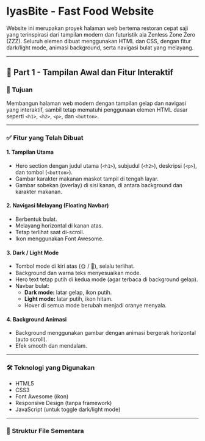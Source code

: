 
# IyasBite - Fast Food Website

Website ini merupakan proyek halaman web bertema restoran cepat saji yang terinspirasi dari tampilan modern dan futuristik ala Zenless Zone Zero (ZZZ). Seluruh elemen dibuat menggunakan HTML dan CSS, dengan fitur dark/light mode, animasi background, serta navigasi bulat yang melayang.

---

## 🌟 Part 1 - Tampilan Awal dan Fitur Interaktif

### 🎯 Tujuan
Membangun halaman web modern dengan tampilan gelap dan navigasi yang interaktif, sambil tetap mematuhi penggunaan elemen HTML dasar seperti `<h1>`, `<h2>`, `<p>`, dan `<button>`.

---

### ✅ Fitur yang Telah Dibuat

#### 1. **Tampilan Utama**
- Hero section dengan judul utama (`<h1>`), subjudul (`<h2>`), deskripsi (`<p>`), dan tombol (`<button>`).
- Gambar karakter makanan maskot tampil di tengah layar.
- Gambar sobekan (overlay) di sisi kanan, di antara background dan karakter makanan.

#### 2. **Navigasi Melayang (Floating Navbar)**
- Berbentuk bulat.
- Melayang horizontal di kanan atas.
- Tetap terlihat saat di-scroll.
- Ikon menggunakan Font Awesome.

#### 3. **Dark / Light Mode**
- Tombol mode di kiri atas (🌞 / 🌙), selalu terlihat.
- Background dan warna teks menyesuaikan mode.
- Hero text tetap putih di kedua mode (agar terbaca di background gelap).
- Navbar bulat:
  - **Dark mode:** latar gelap, ikon putih.
  - **Light mode:** latar putih, ikon hitam.
  - Hover di semua mode berubah menjadi oranye menyala.

#### 4. **Background Animasi**
- Background menggunakan gambar dengan animasi bergerak horizontal (auto scroll).
- Efek smooth dan mendalam.

---

### 🛠️ Teknologi yang Digunakan
- HTML5
- CSS3
- Font Awesome (ikon)
- Responsive Design (tanpa framework)
- JavaScript (untuk toggle dark/light mode)

---

### 📁 Struktur File Sementara
